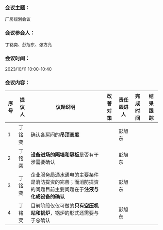 ### 会议主题：

厂房规划会议
### 会议参会人：
丁铭奕、彭旭东、张方亮
### 会议时间：

2023/10/11 10:00-10:40

### 会议内容：

| **序号** | **提议人** | **议题说明**                                   | **改善对策** | **责任跟进人** | **完成时间** | **结果跟踪** |
| -------- | ---------- | ---------------------------------------------- | ------------ | -------------- | ------------ | ------------ |
| 1        | 丁铭奕     | 确认各房间的**吊顶高度**                           |            |      彭旭东            |              |              |
| 2        |     丁铭奕       | **设备进场的隔墙和隔板**是否有干涉需要确认         |          |           彭旭东         |              |              |
| 3        |     丁铭奕       | 企业服务局通水通电的主要条件是消防提资的完善；而消防提资的问题目前主要问题在于**注液与化成设备的确认** |             |彭旭东                |              |              |
|     4     |      丁铭奕      | 目前阶段仅仅可做的**只有空压机站和锅炉**，锅炉的形式还需要与于总确认                                               |             | 彭旭东               |              |              |
